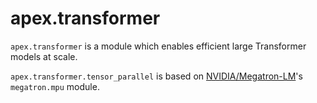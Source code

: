 # apex.transformer

`apex.transformer` is a module which enables efficient large Transformer models at scale.

`apex.transformer.tensor_parallel` is based on [NVIDIA/Megatron-LM](https://github.com/NVIDIA/Megatron-LM)'s `megatron.mpu` module.
